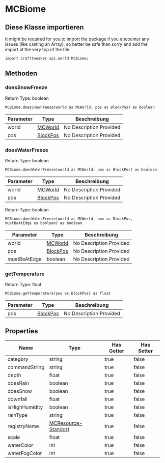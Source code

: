 # MCBiome

## Diese Klasse importieren

It might be required for you to import the package if you encounter any issues (like casting an Array), so better be safe than sorry and add the import at the very top of the file.
```zenscript
import crafttweaker.api.world.MCBiome;
```


## Methoden

### doesSnowFreeze

Return Type: boolean

```zenscript
MCBiome.doesSnowFreeze(world as MCWorld, pos as BlockPos) as boolean
```

| Parameter | Type                                   | Beschreibung            |
| --------- | -------------------------------------- | ----------------------- |
| world     | [MCWorld](/vanilla/api/world/MCWorld)  | No Description Provided |
| pos       | [BlockPos](/vanilla/api/util/BlockPos) | No Description Provided |


### doesWaterFreeze

Return Type: boolean

```zenscript
MCBiome.doesWaterFreeze(world as MCWorld, pos as BlockPos) as boolean
```

| Parameter | Type                                   | Beschreibung            |
| --------- | -------------------------------------- | ----------------------- |
| world     | [MCWorld](/vanilla/api/world/MCWorld)  | No Description Provided |
| pos       | [BlockPos](/vanilla/api/util/BlockPos) | No Description Provided |


Return Type: boolean

```zenscript
MCBiome.doesWaterFreeze(world as MCWorld, pos as BlockPos, mustBeAtEdge as boolean) as boolean
```

| Parameter    | Type                                   | Beschreibung            |
| ------------ | -------------------------------------- | ----------------------- |
| world        | [MCWorld](/vanilla/api/world/MCWorld)  | No Description Provided |
| pos          | [BlockPos](/vanilla/api/util/BlockPos) | No Description Provided |
| mustBeAtEdge | boolean                                | No Description Provided |


### getTemperature

Return Type: float

```zenscript
MCBiome.getTemperature(pos as BlockPos) as float
```

| Parameter | Type                                   | Beschreibung            |
| --------- | -------------------------------------- | ----------------------- |
| pos       | [BlockPos](/vanilla/api/util/BlockPos) | No Description Provided |



## Properties

| Name           | Type                                                        | Has Getter | Has Setter |
| -------------- | ----------------------------------------------------------- | ---------- | ---------- |
| category       | string                                                      | true       | false      |
| commandString  | string                                                      | true       | false      |
| depth          | float                                                       | true       | false      |
| doesRain       | boolean                                                     | true       | false      |
| doesSnow       | boolean                                                     | true       | false      |
| downfall       | float                                                       | true       | false      |
| isHighHumidity | boolean                                                     | true       | false      |
| rainType       | string                                                      | true       | false      |
| registryName   | [MCResource-Standort](/vanilla/api/util/MCResourceLocation) | true       | false      |
| scale          | float                                                       | true       | false      |
| waterColor     | int                                                         | true       | false      |
| waterFogColor  | int                                                         | true       | false      |


